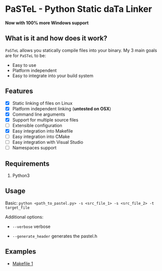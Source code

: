 # PaSTeL - Python Static daTa Linker

**Now with 100% more Windows support**

## What is it and how does it work?
`PaSTeL` allows you statically compile files into your binary.
My 3 main goals are for `PaSTeL` to be:
* Easy to use
* Platform independent
* Easy to integrate into your build system

## Features
- [x] Static linking of files on Linux
- [x] Platform independent linking (**untested on OSX**)
- [x] Command line arguments
- [x] Support for multiple source files
- [ ] Extensible configuration
- [x] Easy integration into Makefile
- [ ] Easy integration into CMake
- [ ] Easy integration with Visual Studio
- [ ] Namespaces support

## Requirements
1. Python3

## Usage
Basic:
`python <path_to_pastel.py> -s <src_file_1> -s <src_file_2> -t target_file`

Additional options:

* `--verbose` verbose

* `--generate_header` generates the pastel.h

## Examples
* [Makefile 1](/example)
